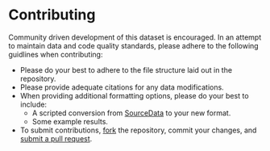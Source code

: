 # Contributing

Community driven development of this dataset is encouraged. In an attempt to maintain data and code quality standards, please adhere to the following guidlines when contributing:
 - Please do your best to adhere to the file structure laid out in the repository.
 - Please provide adequate citations for any data modifications.
 - When providing additional formatting options, please do your best to include:
     + A scripted conversion from [SourceData](https://github.com/GridMod/RTS-GMLC/tree/master/RTS_Data/SourceData) to your new format.
     + Some example results.
 - To submit contributions, [fork](https://help.github.com/articles/fork-a-repo/) the repository, commit your changes, and [submit a pull request](https://help.github.com/articles/creating-a-pull-request-from-a-fork/).